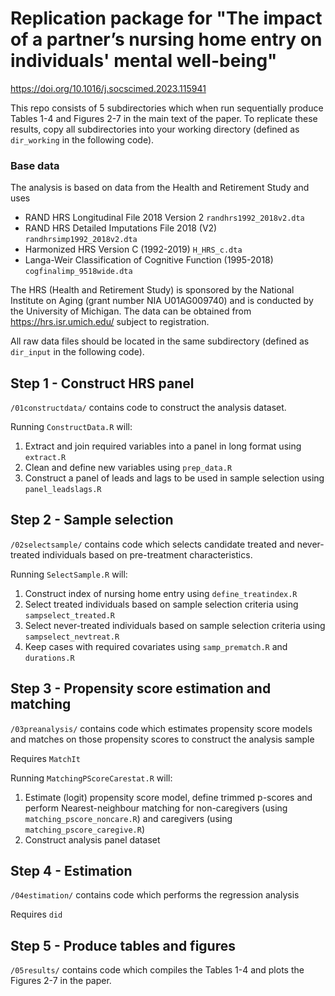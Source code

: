 # Replication package for "The impact of a partner’s nursing home entry on individuals' mental well-being"

https://doi.org/10.1016/j.socscimed.2023.115941

This repo consists of 5 subdirectories which when run sequentially produce Tables 1-4 and Figures 2-7 in the main text of the paper.
To replicate these results, copy all subdirectories into your working directory (defined as `dir_working` in the following code).

### Base data
The analysis is based on data from the Health and Retirement Study and uses 
+ RAND HRS Longitudinal File 2018 Version 2 `randhrs1992_2018v2.dta`
+ RAND HRS Detailed Imputations File 2018 (V2) `randhrsimp1992_2018v2.dta`
+ Harmonized HRS Version C (1992-2019) `H_HRS_c.dta`
+ Langa-Weir Classification of Cognitive Function (1995-2018) `cogfinalimp_9518wide.dta`

The HRS (Health and Retirement Study) is sponsored by the National Institute on Aging (grant number NIA U01AG009740) and is conducted by the University of Michigan. 
The data can be obtained from https://hrs.isr.umich.edu/ subject to registration. 

All raw data files should be located in the same subdirectory (defined as `dir_input` in the following code).

## Step 1 - Construct HRS panel
`/01constructdata/` contains code to construct the analysis dataset. 

Running `ConstructData.R` will:
1. Extract and join required variables into a panel in long format using `extract.R`
2. Clean and define new variables using `prep_data.R`
3. Construct a panel of leads and lags to be used in sample selection using `panel_leadslags.R`

## Step 2 - Sample selection
`/02selectsample/` contains code which selects candidate treated and never-treated individuals based on pre-treatment characteristics.

Running `SelectSample.R` will:
1. Construct index of nursing home entry using `define_treatindex.R`
2. Select treated individuals based on sample selection criteria using `sampselect_treated.R`
3. Select never-treated individuals based on sample selection criteria using `sampselect_nevtreat.R`
4. Keep cases with required covariates using `samp_prematch.R` and `durations.R`

## Step 3 - Propensity score estimation and matching
`/03preanalysis/` contains code which estimates propensity score models and matches on those propensity scores to construct the analysis sample

Requires `MatchIt`

Running `MatchingPScoreCarestat.R` will:
1. Estimate (logit) propensity score model, define trimmed p-scores and perform Nearest-neighbour matching for non-caregivers (using `matching_pscore_noncare.R`) and caregivers (using `matching_pscore_caregive.R`)
2. Construct analysis panel dataset 

## Step 4 - Estimation
`/04estimation/` contains code which performs the regression analysis

Requires `did`


## Step 5 - Produce tables and figures
`/05results/` contains code which compiles the Tables 1-4 and plots the Figures 2-7 in the paper.
